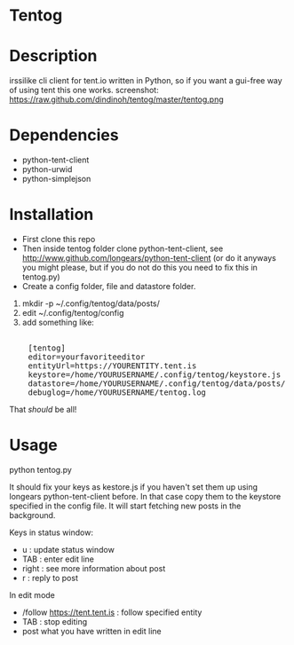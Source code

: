 Tentog
======

Description
======
irssilike cli client for tent.io written in Python, so if you want a gui-free way of using tent this one works. 
screenshot: https://raw.github.com/dindinoh/tentog/master/tentog.png

Dependencies
======
* python-tent-client
* python-urwid
* python-simplejson

Installation
======
* First clone this repo
* Then inside tentog folder clone python-tent-client, see http://www.github.com/longears/python-tent-client
  (or do it anyways you might please, but if you do not do this you need to fix this in tentog.py)
* Create a config folder, file and datastore folder.
1. mkdir -p ~/.config/tentog/data/posts/
2. edit ~/.config/tentog/config
3. add something like:
<pre> 
    [tentog]
    editor=yourfavoriteeditor
    entityUrl=https://YOURENTITY.tent.is
    keystore=/home/YOURUSERNAME/.config/tentog/keystore.js
    datastore=/home/YOURUSERNAME/.config/tentog/data/posts/
    debuglog=/home/YOURUSERNAME/tentog.log
</pre>

That _should_ be all!

Usage
======
python tentog.py

It should fix your keys as kestore.js if you haven't set them up using longears python-tent-client before. In that case copy them to the keystore specified in the config file. It will start fetching new posts in the background.

Keys in status window:
* u      : update status window
* TAB    : enter edit line
* right  : see more information about post
* r      : reply to post

In edit mode
* /follow https://tent.tent.is  : follow specified entity
* TAB    : stop editing
* <enter> post what you have written in edit line
